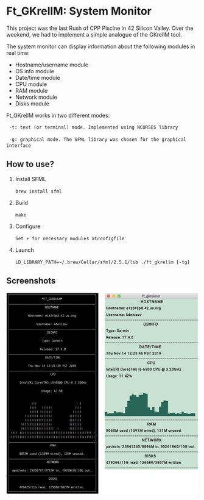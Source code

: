 # Ft_GKrellM: System Monitor

This project was the last Rush of CPP Piscine in 42 Silicon Valley. Over the weekend, we had to implement a simple analogue of the GKrellM tool.

The system monitor can display information about the following modules in real time:

* Hostname/username module
* OS info module
* Date/time module
* CPU module
* RAM module
* Network module
* Disks module

Ft_GKrellM works in two different modes:

     -t: text (or terminal) mode. Implemented using NCURSES library

     -g: graphical mode. The SFML library was chosen for the graphical interface


## How to use?

1. Install SFML

     `brew install sfml`

2. Build

     `make`

3. Configure

     `Set + for necessary modules at`*`config`*`file`

4. Launch

     `LD_LIBRARY_PATH=~/.brew/Cellar/sfml/2.5.1/lib ./ft_gkrellm [-tg]`

## Screenshots

![alt text](https://github.com/kdenisova/Screenshots/blob/master/Modes.png)
